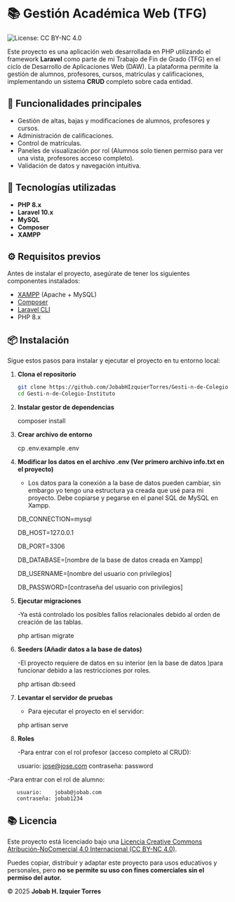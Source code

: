 # 📚 Gestión Académica Web (TFG)
![License: CC BY-NC 4.0](https://img.shields.io/badge/License-CC%20BY--NC%204.0-lightgrey.svg)

Este proyecto es una aplicación web desarrollada en PHP utilizando el framework **Laravel** como parte de mi Trabajo de Fin de Grado (TFG) en el ciclo de Desarrollo de Aplicaciones Web (DAW). La plataforma permite la gestión de alumnos, profesores, cursos, matrículas y calificaciones, implementando un sistema **CRUD** completo sobre cada entidad.

## 🚀 Funcionalidades principales

- Gestión de altas, bajas y modificaciones de alumnos, profesores y cursos.
- Administración de calificaciones.
- Control de matrículas.
- Paneles de visualización por rol (Alumnos solo tienen permiso para ver una vista, profesores acceso completo).
- Validación de datos y navegación intuitiva.

## 🧰 Tecnologías utilizadas

- **PHP 8.x**
- **Laravel 10.x**
- **MySQL**
- **Composer**
- **XAMPP**

## ⚙️ Requisitos previos

Antes de instalar el proyecto, asegúrate de tener los siguientes componentes instalados:

- [XAMPP](https://www.apachefriends.org/index.html) (Apache + MySQL)
- [Composer](https://getcomposer.org/)
- [Laravel CLI](https://laravel.com/docs/10.x/installation)
- PHP 8.x

## 📦 Instalación

Sigue estos pasos para instalar y ejecutar el proyecto en tu entorno local:

1. **Clona el repositorio**
   ```bash
   git clone https://github.com/JobabHIzquierTorres/Gesti-n-de-Colegio-Instituto.git
   cd Gesti-n-de-Colegio-Instituto
   
2. **Instalar gestor de dependencias**
   
   composer install

4. **Crear archivo de entorno**
   
    cp .env.example .env

6. **Modificar los datos en el archivo .env (Ver primero archivo info.txt en el proyecto)**
   
   - Los datos para la conexión a la base de datos pueden cambiar, sin embargo yo tengo una estructura ya creada que usé para mi proyecto. Debe copiarse y pegarse en el panel SQL de MySQL en Xampp.
     
    DB_CONNECTION=mysql
   
    DB_HOST=127.0.0.1
   
    DB_PORT=3306
   
    DB_DATABASE=[nombre de la base de datos creada en Xampp]
   
    DB_USERNAME=[nombre del usuario con privilegios]
   
    DB_PASSWORD=[contraseña del usuario con privilegios]

7. **Ejecutar migraciones**
   
   -Ya está controlado los posibles fallos relacionales debido al orden de creación de las tablas.
   
   php artisan migrate 

8. **Seeders (Añadir datos a la base de datos)**
   
   -El proyecto requiere de datos en su interior (en la base de datos )para funcionar debido a las restricciones por roles.
   
   php artisan db:seed

9. **Levantar el servidor de pruebas**
    
    - Para ejecutar el proyecto en el servidor:
     
     php artisan serve

10. **Roles**
    
    -Para entrar con el rol profesor (acceso completo al CRUD):
    
       usuario:    jose@jose.com
       contraseña: password
    
   -Para entrar con el rol de alumno:
   
       usuario:    jobab@jobab.com
       contraseña: jobab1234
   
## 📚 Licencia

Este proyecto está licenciado bajo una [Licencia Creative Commons Atribución-NoComercial 4.0 Internacional (CC BY-NC 4.0)](https://creativecommons.org/licenses/by-nc/4.0/).

Puedes copiar, distribuir y adaptar este proyecto para usos educativos y personales, pero **no se permite su uso con fines comerciales sin el permiso del autor.**

© 2025 **Jobab H. Izquier Torres**
